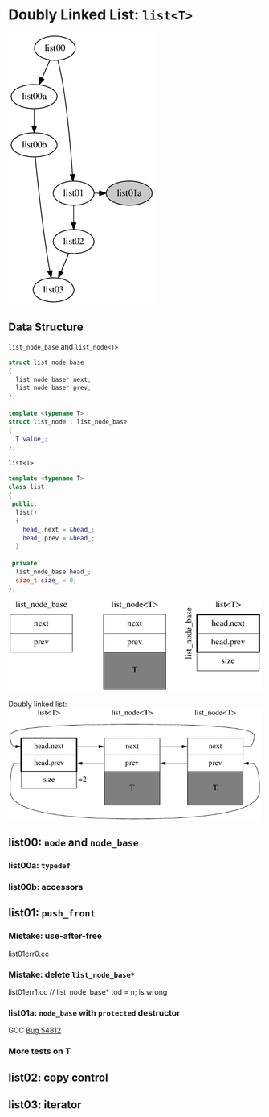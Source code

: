 # Doubly Linked List: `list<T>`

![](list-tut.png)

## Data Structure

`list_node_base` and `list_node<T>`

```cpp
struct list_node_base
{
  list_node_base* next;
  list_node_base* prev;
};

template <typename T>
struct list_node : list_node_base
{
  T value_;
};
```

`list<T>`

```cpp
template <typename T>
class list
{
 public:
  list()
  {
    head_.next = &head_;
    head_.prev = &head_;
  }

 private:
  list_node_base head_;
  size_t size_ = 0;
};
```

![node](listnode.png)

Doubly linked list:
![list](list.png)

## list00: `node` and `node_base`

### list00a: `typedef`

### list00b: accessors

## list01: `push_front`

### Mistake: use-after-free

list01err0.cc

### Mistake: delete `list_node_base*`

list01err1.cc
// list_node_base* tod = n; is wrong

### list01a: `node_base` with `protected` destructor

GCC [Bug 54812](https://gcc.gnu.org/bugzilla/show_bug.cgi?id=54812)

### More tests on T

## list02: copy control

## list03: iterator
